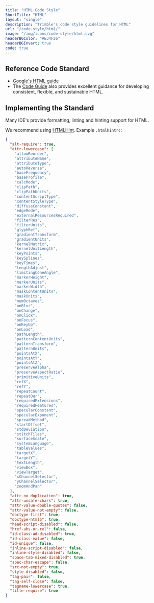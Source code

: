 ```yaml
---
title: "HTML Code Style"
ShortTitle: "HTML"
layout: "single"
description: "Trimble's code style guidelines for HTML"
url: "/code-style/html/"
image: "/img/icons/code-style/html.svg"
headerBGColor: "#E34F26"
headerBGInvert: true
code: true
---
```


## Reference Code Standard

- [Google's HTML guide](https://google.github.io/styleguide/htmlcssguide.html)
- The [Code Guide](https://codeguide.co/) also provides excellent guidance for developing consistent, flexible, and sustainable HTML.

## Implementing the Standard

Many IDE's provide formatting, linting and hinting support for HTML.

We recommend using [HTMLHint](https://htmlhint.com). Example `.htmlhintrc`:

```json
{
  "alt-require": true,
  "attr-lowercase": [
    "allowReorder",
    "attributeName",
    "attributeType",
    "autoReverse",
    "baseFrequency",
    "baseProfile",
    "calcMode",
    "clipPath",
    "clipPathUnits",
    "contentScriptType",
    "contentStyleType",
    "diffuseConstant",
    "edgeMode",
    "externalResourcesRequired",
    "filterRes",
    "filterUnits",
    "glyphRef",
    "gradientTransform",
    "gradientUnits",
    "kernelMatrix",
    "kernelUnitLength",
    "keyPoints",
    "keySplines",
    "keyTimes",
    "lengthAdjust",
    "limitingConeAngle",
    "markerHeight",
    "markerUnits",
    "markerWidth",
    "maskContentUnits",
    "maskUnits",
    "numOctaves",
    "onBlur",
    "onChange",
    "onClick",
    "onFocus",
    "onKeyUp",
    "onLoad",
    "pathLength",
    "patternContentUnits",
    "patternTransform",
    "patternUnits",
    "pointsAtX",
    "pointsAtY",
    "pointsAtZ",
    "preserveAlpha",
    "preserveAspectRatio",
    "primitiveUnits",
    "refX",
    "refY",
    "repeatCount",
    "repeatDur",
    "requiredExtensions",
    "requiredFeatures",
    "specularConstant",
    "specularExponent",
    "spreadMethod",
    "startOffset",
    "stdDeviation",
    "stitchTiles",
    "surfaceScale",
    "systemLanguage",
    "tableValues",
    "targetX",
    "targetY",
    "textLength",
    "viewBox",
    "viewTarget",
    "xChannelSelector",
    "yChannelSelector",
    "zoomAndPan"
  ],
  "attr-no-duplication": true,
  "attr-unsafe-chars": true,
  "attr-value-double-quotes": false,
  "attr-value-not-empty": false,
  "doctype-first": true,
  "doctype-html5": true,
  "head-script-disabled": false,
  "href-abs-or-rel": false,
  "id-class-ad-disabled": true,
  "id-class-value": false,
  "id-unique": false,
  "inline-script-disabled": false,
  "inline-style-disabled": false,
  "space-tab-mixed-disabled": true,
  "spec-char-escape": false,
  "src-not-empty": true,
  "style-disabled": false,
  "tag-pair": false,
  "tag-self-close": false,
  "tagname-lowercase": true,
  "title-require": true
}
```
